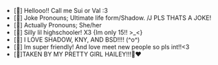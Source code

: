 - [🍓] Hellooo!! Call me Sui or Val :3
- [🍰] Joke Pronouns; Ultimate life form/Shadow. /J PLS THATS A JOKE!
- [💌] Actually Pronouns; She/her
- [🎂] Silly lil highschooler! X3 {Im only 15!! >_<}
- [🎀] I LOVE SHADOW, KNY, AND BSD!!!! (^o^)
- [💋] Im super friendly! And love meet new people so pls int!!<3 
- [💍]TAKEN BY MY PRETTY GIRL HAILEY!!!🌸❤️

